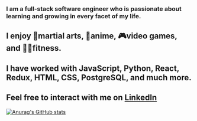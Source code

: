 ### I am a full-stack software engineer who is passionate about learning and growing in every facet of my life.

## I enjoy 👊martial arts, 👺anime, 🎮video games, and 🏋️‍♂️fitness.

## I have worked with JavaScript, Python, React, Redux, HTML, CSS, PostgreSQL, and much more.

## Feel free to interact with me on [LinkedIn](https://www.linkedin.com/in/anthonylovern/)

[![Anurag's GitHub stats](https://github-readme-stats.vercel.app/api?username=Amlovern&show_icons=true&theme=cobalt2)](https://github.com/anuraghazra/github-readme-stats)

<!--
**Amlovern/Amlovern** is a ✨ _special_ ✨ repository because its `README.md` (this file) appears on your GitHub profile.

Here are some ideas to get you started:

- 🔭 I’m currently working on ...
- 🌱 I’m currently learning ...
- 👯 I’m looking to collaborate on ...
- 🤔 I’m looking for help with ...
- 💬 Ask me about ...
- 📫 How to reach me: ...
- 😄 Pronouns: ...
- ⚡ Fun fact: ...
-->

